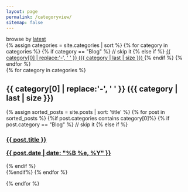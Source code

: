 ```yaml
---
layout: page
permalink: /categoryview/
sitemap: false
---
```

   <div class="container" >
         <div id="archives">
             browse by <a title="The complete archive of {{ site.name }}'s Blog"
                          href="{{ site.url}}{{site.baseurl}}/tech-notes">latest</a>
         </div>
     </div>

<div>
  {% assign categories = site.categories | sort %}
  {% for category in categories %}
  {% if category == "Blog" %}
  // skip it
  {% else if %}
   <span class="site-tag">
      <a href="#{{ category | first | slugify }}">
              {{ category[0] | replace:'-', ' ' }} ({{ category | last | size }})
        </a>
    </span>
    {% endif %} 
    {% endfor %}
    </div>
    
  <div id="index">
    {% for category in categories %}
    <a name="{{ category[0] }}"></a><h2>{{ category[0] | replace:'-', ' ' }} ({{ category | last | size }}) </h2>
    {% assign sorted_posts = site.posts | sort: 'title' %}
    {% for post in sorted_posts %}
    {%if post.categories contains category[0]%}
    {% if post.category == "Blog" %}
    // skip it
    {% else if %}
    <h3><a href="{{ site.url }}{{site.baseurl}}{{ post.url }}" title="{{ post.title }}">{{ post.title }} <p class="date">{{ post.date |  date: "%B %e, %Y" }}</p></a></h3>
    
  {% endif %}  
  {%endif%}
  {% endfor %}

  {% endfor %}
</div>